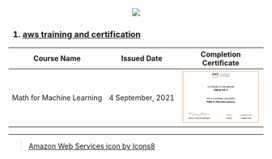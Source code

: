 <p align='center'>
  <img src="https://img.icons8.com/color/240/000000/amazon-web-services.png"/>
</p>
<h3>
  
1. [aws training and certification](https://www.aws.training/Certification)
</h3>

|Course Name|Issued Date|Completion Certificate|
|:---------:|:---------:|:--------------------:|
|Math&nbsp;for&nbsp;Machine&nbsp;Learning|4&nbsp;September,&nbsp;2021|<img src='./Images/AWS_Math for Machine Learning.png'/>|



---
> <a href="https://icons8.com/icon/33039/amazon-web-services">Amazon Web Services icon by Icons8</a>

